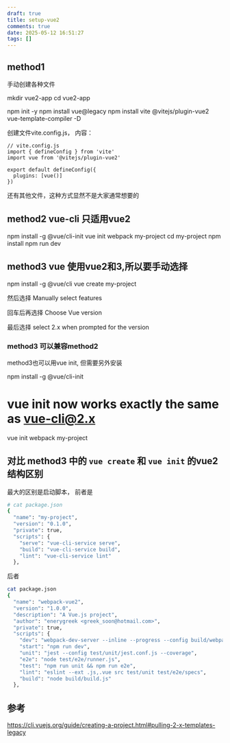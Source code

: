 ```yaml
---
draft: true
title: setup-vue2
comments: true
date: 2025-05-12 16:51:27
tags: []
---
```



## method1
手动创建各种文件

mkdir vue2-app
cd vue2-app

npm init -y
npm install vue@legacy
npm install vite @vitejs/plugin-vue2 vue-template-compiler -D


创建文件vite.config.js， 内容：
```
// vite.config.js
import { defineConfig } from 'vite'
import vue from '@vitejs/plugin-vue2'

export default defineConfig({
  plugins: [vue()]
})
```
还有其他文件，这种方式显然不是大家通常想要的

## method2 vue-cli 只适用vue2

npm install -g @vue/cli-init
vue init webpack my-project
cd my-project
npm install
npm run dev

## method3 vue 使用vue2和3,所以要手动选择

npm install -g @vue/cli
vue create my-project

然后选择 Manually select features

回车后再选择 Choose Vue version

最后选择 select 2.x when prompted for the version

### method3 可以兼容method2
method3也可以用vue init, 但需要另外安装

npm install -g @vue/cli-init
# vue init now works exactly the same as vue-cli@2.x
vue init webpack my-project


## 对比 method3 中的 `vue create` 和 `vue init` 的vue2结构区别

最大的区别是启动脚本， 前者是
```sh
# cat package.json
{                       
  "name": "my-project",               
  "version": "0.1.0",               
  "private": true,                    
  "scripts": {                    
    "serve": "vue-cli-service serve", 
    "build": "vue-cli-service build",
    "lint": "vue-cli-service lint"                                  
  },   
```
后者
```sh
cat package.json
{                                       
  "name": "webpack-vue2",                
  "version": "1.0.0",         
  "description": "A Vue.js project",                                                            
  "author": "enerygreek <greek_soon@hotmail.com>",
  "private": true,                    
  "scripts": {                                                                                  
    "dev": "webpack-dev-server --inline --progress --config build/webpack.dev.conf.js",
    "start": "npm run dev",
    "unit": "jest --config test/unit/jest.conf.js --coverage",
    "e2e": "node test/e2e/runner.js",
    "test": "npm run unit && npm run e2e",
    "lint": "eslint --ext .js,.vue src test/unit test/e2e/specs",
    "build": "node build/build.js"
  },
```


## 参考
https://cli.vuejs.org/guide/creating-a-project.html#pulling-2-x-templates-legacy


